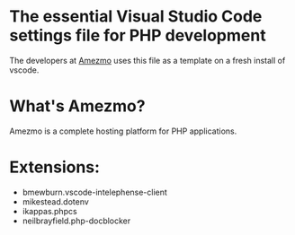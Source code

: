 # The essential Visual Studio Code settings file for PHP development

The developers at [Amezmo](https://www.amezmo.com) uses this file as a template on a fresh install of vscode. 


# What's Amezmo?
Amezmo is a complete hosting platform for PHP applications.


# Extensions:
- bmewburn.vscode-intelephense-client
- mikestead.dotenv
- ikappas.phpcs
- neilbrayfield.php-docblocker
